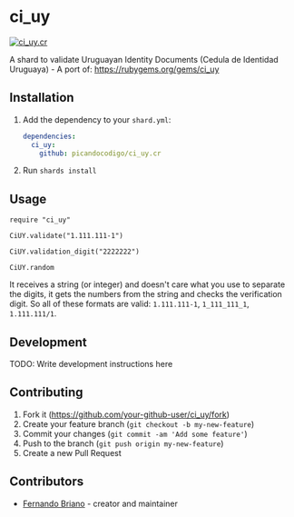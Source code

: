 # ci_uy
[![ci_uy.cr](https://github.com/picandocodigo/ci_uy.cr/actions/workflows/ci_uy.yml/badge.svg)](https://github.com/picandocodigo/ci_uy.cr/actions/workflows/ci_uy.yml)

A shard to validate Uruguayan Identity Documents (Cedula de Identidad Uruguaya) - A port of: https://rubygems.org/gems/ci_uy

## Installation

1. Add the dependency to your `shard.yml`:

   ```yaml
   dependencies:
     ci_uy:
       github: picandocodigo/ci_uy.cr
   ```

2. Run `shards install`

## Usage

```crystal
require "ci_uy"

CiUY.validate("1.111.111-1")

CiUY.validation_digit("2222222")

CiUY.random
```

It receives a string (or integer) and doesn't care what you use to separate the digits, it gets the numbers from the string and checks the verification digit. So all of these formats are valid: `1.111.111-1`, `1_111_111_1`, `1.111.111/1`.

## Development

TODO: Write development instructions here

## Contributing

1. Fork it (<https://github.com/your-github-user/ci_uy/fork>)
2. Create your feature branch (`git checkout -b my-new-feature`)
3. Commit your changes (`git commit -am 'Add some feature'`)
4. Push to the branch (`git push origin my-new-feature`)
5. Create a new Pull Request

## Contributors

- [Fernando Briano](https://github.com/picandocodigo) - creator and maintainer
